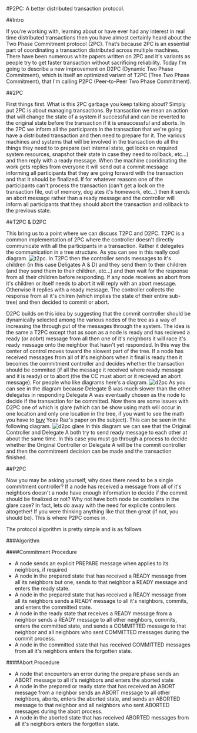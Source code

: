 #P2PC: A better distributed transaction protocol.

##Intro

If you’re working with, learning about or have ever had any interest in real
time distributed transactions then you have almost certainly heard about the
Two Phase Commitment protocol (2PC). That’s because 2PC is an essential part
of coordinating a transaction distributed across multiple machines. There have
been numerous white papers written on 2PC and it's variants as people try to
get faster transaction without sacrificing reliability. Today I'm going to
describe a new improvement on D2PC (Dynamic Two Phase Commitment), which is
itself an optimized variant of T2PC (Tree Two Phase Commitment), that I'm 
calling P2PC (Peer-to-Peer Two Phase Commitment).
 
##2PC

First things first. What is this 2PC garbage you keep talking about? Simply put
2PC is about managing transactions. By transaction we mean an action that will
change the state of a system if successful and can be reverted to the original
state before the transaction if it is unsuccessful and aborts. In the 2PC we
inform all the participants in the transaction that we're going have a
distributed transaction and then need to prepare for it. The various machines
and systems that will be involved in the transaction do all the things they
need to to prepare (set internal state, get locks on required system resources,
snapshot their state in case they need to rollback, etc...) and then reply with
a ready message. When the machine cooridinating the work gets replies from
everyone it will send out a commit message informing all participants that they
are going forward with the transaction and that it should be finalized. If for
whatever reasons one of the participants can't process the transaction (can't
get a lock on the transaction file, out of memory, dog ates it's homework,
etc...) then it sends an abort message rather than a ready message and the
controller will inform all participants that they should abort the transaction
and rollback to the previous state.

##T2PC & D2PC

This bring us to a point where we can discuss T2PC and D2PC. T2PC is a common
implementation of 2PC where the controller doesn't directly communicate with
all the participants in a transaction. Rather it delegates the communication in
a tree structure. As you can see in this really cool diagram.
![t2pc](/imgs/t2pc.png). In T2PC then the controller sends messages to it's
children (in this case Deligates A & D) and they send them to their children
(and they send them to their children, etc...) and then wait for the response
from all their children before responding. If any node receives an abort from
it's children or itself needs to abort it will reply with an abort message.
Otherwise it replies with a ready message. The controller collects the response
from all it's chilren (which implies the state of their entire sub-tree) and
then decided to commit or abort.

D2PC builds on this idea by suggesting that the commit controller should be
dynamically selected among the various nodes of the tree as a way of increasing
the through put of the messages through the system. The idea is the same a T2PC
except that as soon as a node is ready and has recieved a ready (or aobrt) 
message from all then one of it's neighbors it will race it's ready message 
onto the neighbor that hasn't yet responded. In this way the center of control
moves toward the slowest part of the tree. If a node has received messages from
all of it's neighbors when it final is ready then it becomes the commitment
controller and decides whether the transaction should be commited (if all the
message it received where ready message and it is ready) or to abort (the the
CC must abort or it recieved an abort message). For people who like diagrams
here's a diagram. ![d2pc](/imgs/d2pc.png) As you can see in the diagram because
Delegate B was much slower than the other delegates in responding Delegate A
was eventually chosen as the node to decide if the transaction for be
committed. Now there are some issues with D2PC one of which is glare (which can
be show using math will occur in one location and only one location in the
tree, if you want to see the math you have to 
[buy](http://link.springer.com/chapter/10.1007/3-540-58907-4_14) Yoav Raz's
paper on the subject). This can be seen in the following diagram. ![d2pc
glare](/imgs/d2pc_glare.png) In this diagram we can see that the Original
Controller and Delegate A both try to send ready message to each other at about
the same time. In this case you must go through a process to decide whether the
Original Controller or Delegate A will be the commit controller and then the
commitment decision can be made and the transaction finished.

##P2PC

Now you may be asking yourself, why does there need to be a single commitment
controller? If a node has received a message from all of it's neighbors doesn't
a node have enough information to decide if the commit should be finalized or
not? Why not have both node be contollers in the glare case? In fact, lets do
away with the need for explicite controllers altogether! If you were thinking
anything like that then great (if not, you should be). This is where P2PC comes
in.

The protocol algorithm is pretty simple and is as follows

###Algorithm

####Commitment Procedure
* A node sends an explicit PREPARE message when applies to its neighbors, if required
* A node in the prepared state that has received a READY message from all its neighbors but one, sends to that neighbor a READY message and enters the ready state.
* A node in the prepared state that has received a READY message from all its neighbors sends a READY message to all it's neighbors, commits, and enters the committed state.
* A node in the ready state that receives a READY message from a neighbor sends a READY message to all other neighbors, commits, enters the committed state, and sends a COMMITTED message to that neighbor and all neighbors who sent COMMITTED messages during the commit process.
* A node in the committed state that has received COMMITTED messages from all it's neighbors enters the forgotten state.

####Abort Procedure
* A node that encounters an error during the prepare phase sends an ABORT message to all it's neighbors and enters the aborted state
* A node in the prepared or ready state that has received an ABORT message from a neighbor sends an ABORT message to all other neighbors, aborts, enters the aborted state, and sends an ABORTED message to that neighbor and all neighbors who sent ABORTED messages during the abort process.
* A node in the aborted state that has received ABORTED messages from all it's neighbors enters the forgotten state.
